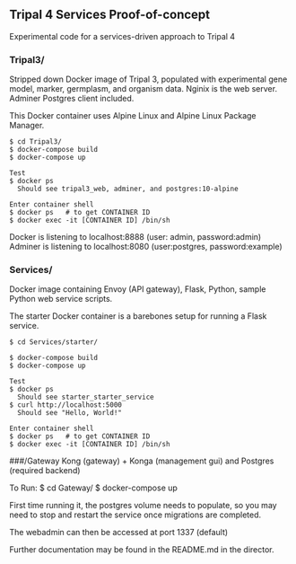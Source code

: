 ## Tripal 4 Services Proof-of-concept
Experimental code for a services-driven approach to Tripal 4

### Tripal3/
Stripped down Docker image of Tripal 3, populated with 
experimental gene model, marker, germplasm, and organism data. Nginix is the
web server. Adminer Postgres client included.

This Docker container uses Alpine Linux and Alpine Linux Package Manager.

    $ cd Tripal3/
    $ docker-compose build
    $ docker-compose up

    Test
    $ docker ps
      Should see tripal3_web, adminer, and postgres:10-alpine
    
    Enter container shell
    $ docker ps   # to get CONTAINER ID
    $ docker exec -it [CONTAINER ID] /bin/sh

Docker is listening to localhost:8888 (user: admin, password:admin)  
Adminer is listening to localhost:8080 (user:postgres, password:example)



### Services/
Docker image containing Envoy (API gateway), Flask, Python, sample Python web 
service scripts.

The starter Docker container is a barebones setup for running a Flask service.

    $ cd Services/starter/
    
    $ docker-compose build  
    $ docker-compose up
    
    Test
    $ docker ps
      Should see starter_starter_service
    $ curl http://localhost:5000
      Should see "Hello, World!"
    
    Enter container shell
    $ docker ps   # to get CONTAINER ID
    $ docker exec -it [CONTAINER ID] /bin/sh
   
###/Gateway
Kong (gateway) + Konga (management gui) and Postgres (required backend) 

To Run:
    $ cd Gateway/
    $ docker-compose up

First time running it, the postgres volume needs to populate, so 
you may need to stop and restart the service once migrations are
completed.

The webadmin can then be accessed at port 1337 (default)

Further documentation may be found in the README.md in the director.
